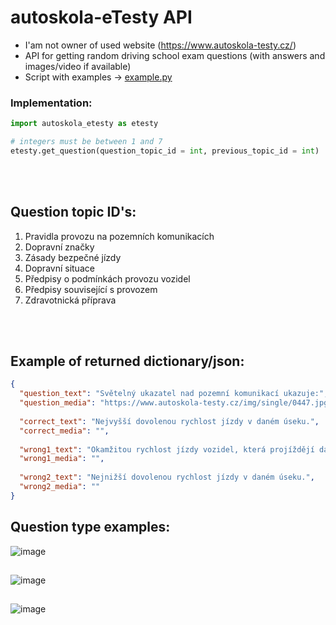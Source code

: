 # autoskola-eTesty API

- I'am not owner of used website (https://www.autoskola-testy.cz/)
- API for getting random driving school exam questions (with answers and images/video if available)
- Script with examples -> [example.py](https://github.com/RxiPland/autoskola_eTesty_API/blob/main/example.py)

### Implementation:
```py
import autoskola_etesty as etesty

# integers must be between 1 and 7
etesty.get_question(question_topic_id = int, previous_topic_id = int)
```

<br></br>

## Question topic ID's:
1) Pravidla provozu na pozemních komunikacích
2) Dopravní značky
3) Zásady bezpečné jízdy
4) Dopravní situace
5) Předpisy o podmínkách provozu vozidel
6) Předpisy související s provozem
7) Zdravotnická příprava

<br></br>

## Example of returned dictionary/json:
```json
{
  "question_text": "Světelný ukazatel nad pozemní komunikací ukazuje:",
  "question_media": "https://www.autoskola-testy.cz/img/single/0447.jpg",
  
  "correct_text": "Nejvyšší dovolenou rychlost jízdy v daném úseku.",
  "correct_media": "",
  
  "wrong1_text": "Okamžitou rychlost jízdy vozidel, která projíždějí daným úsekem.",
  "wrong1_media": "",
  
  "wrong2_text": "Nejnižší dovolenou rychlost jízdy v daném úseku.",
  "wrong2_media": ""
}
```

## Question type examples:
![image](https://user-images.githubusercontent.com/82058894/229222391-3b293da2-5160-42c9-acbe-6760db31ba75.png)
##
![image](https://user-images.githubusercontent.com/82058894/229223171-c5835064-6c8d-4a3a-a5b2-b77edb00d647.png)
##
![image](https://user-images.githubusercontent.com/82058894/229223445-d1571559-5314-4a6a-9c9c-972bdba6608f.png)

